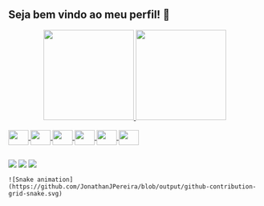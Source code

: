 ## Seja bem vindo ao meu perfil! 🤗


<div align="center">
  <a href="https://github.com/JonathanJPereira">
  <img height="180em" src="https://github-readme-stats.vercel.app/api?username=JonathanJPereira&show_icons=true&theme=radical&include_all_commits=true&count_private=true&border_color=D5358F"/>
  <img height="180em" src="https://github-readme-stats.vercel.app/api/top-langs/?username=JonathanJPereira&layout=compact&langs_count=7&theme=radical&border_color=D5358F"/>
</div>
  
  <div style="display: inline_block"><br>
    <img align="center" height="30" width="40" src="https://cdn.jsdelivr.net/gh/devicons/devicon/icons/nodejs/nodejs-plain.svg" />
    <img align="center" height="30" width="40" src="https://cdn.jsdelivr.net/gh/devicons/devicon/icons/javascript/javascript-plain.svg" />
    <img align="center" height="30" width="40" src="https://cdn.jsdelivr.net/gh/devicons/devicon/icons/typescript/typescript-plain.svg" />
    <img align="center" height="30" width="40" src="https://cdn.jsdelivr.net/gh/devicons/devicon/icons/php/php-plain.svg" />
    <img align="center" height="30" width="40" src="https://cdn.jsdelivr.net/gh/devicons/devicon/icons/html5/html5-original.svg" />
    <img align="center" height="30" width="40" src="https://cdn.jsdelivr.net/gh/devicons/devicon/icons/css3/css3-original.svg" />
  </div>
  
  ##
  
  <div>
    <a href="https://www.linkedin.com/in/jonathanjpereira" target="_blank"><img src="https://img.shields.io/badge/-LinkedIn-%230077B5?style=for-the-badge&logo=linkedin&logoColor=white" target="_blank"></a>
  <a href = "mailto:jonathan.jpere@gmail.com"><img src="https://img.shields.io/badge/Gmail-D14836?style=for-the-badge&logo=gmail&logoColor=white" target="_blank"></a>
  <a href = "https://www.reddit.com/user/monstrinhodopantano"><img src="https://img.shields.io/badge/Reddit-FF4500?style=for-the-badge&logo=reddit&logoColor=white"></a>
    
    ![Snake animation](https://github.com/JonathanJPereira/blob/output/github-contribution-grid-snake.svg)
  </div>

  
